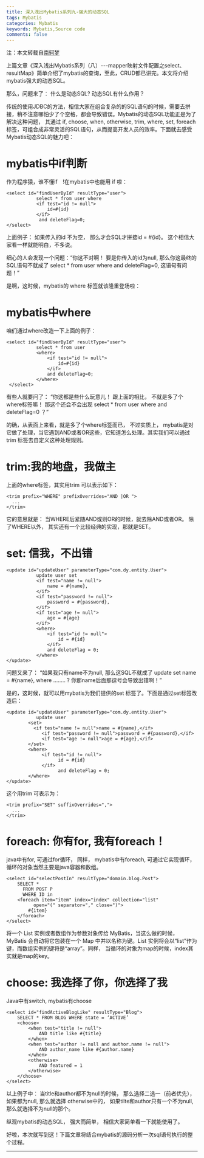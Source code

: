 ```yaml
---
title: 深入浅出Mybatis系列九-强大的动态SQL
tags: Mybatis
categories: Mybatis
keywords: Mybatis,Source code
comments: false
---
```

注：本文转载自[南轲梦](https://www.cnblogs.com/dongying/p/4092662.html)

上篇文章《深入浅出Mybatis系列（八）---mapper映射文件配置之select、resultMap》简单介绍了mybatis的查询，至此，CRUD都已讲完。本文将介绍mybatis强大的动态SQL。

那么，问题来了： 什么是动态SQL? 动态SQL有什么作用？

传统的使用JDBC的方法，相信大家在组合复杂的的SQL语句的时候，需要去拼接，稍不注意哪怕少了个空格，都会导致错误。Mybatis的动态SQL功能正是为了解决这种问题， 其通过 if, choose, when, otherwise, trim, where, set, foreach标签，可组合成非常灵活的SQL语句，从而提高开发人员的效率。下面就去感受Mybatis动态SQL的魅力吧：

# mybatis中if判断
作为程序猿，谁不懂if　!在mybatis中也能用 if 啦：
```
<select id="findUserById" resultType="user">
           select * from user where 
           <if test="id != null">
               id=#{id}
           </if>
            and deleteFlag=0;
</select>
```

上面例子： 如果传入的id 不为空， 那么才会SQL才拼接id = #{id}。 这个相信大家看一样就能明白，不多说。

细心的人会发现一个问题：“你这不对啊！ 要是你传入的id为null,  那么你这最终的SQL语句不就成了 select * from user where and deleteFlag=0,  这语句有问题！”

是啊，这时候，mybatis的 where 标签就该隆重登场啦：

# mybatis中where
咱们通过where改造一下上面的例子：
```
<select id="findUserById" resultType="user">
           select * from user 
           <where>
               <if test="id != null">
                   id=#{id}
               </if>
               and deleteFlag=0;
           </where>
 </select>
```

有些人就要问了： “你这都是些什么玩意儿！ 跟上面的相比， 不就是多了个where标签嘛！ 那这个还会不会出现  select * from user where and deleteFlag=0 ？”

的确，从表面上来看，就是多了个where标签而已， 不过实质上， mybatis是对它做了处理，当它遇到AND或者OR这些，它知道怎么处理。其实我们可以通过 trim 标签去自定义这种处理规则。

# trim:我的地盘，我做主
上面的where标签，其实用trim 可以表示如下：
```
<trim prefix="WHERE" prefixOverrides="AND |OR ">
  ... 
</trim>
```
它的意思就是： 当WHERE后紧随AND或则OR的时候，就去除AND或者OR。 除了WHERE以外， 其实还有一个比较经典的实现，那就是SET。

# set: 信我，不出错
```
<update id="updateUser" parameterType="com.dy.entity.User">
           update user set 
           <if test="name != null">
               name = #{name},
           </if> 
           <if test="password != null">
               password = #{password},
           </if> 
           <if test="age != null">
               age = #{age}
           </if> 
           <where>
               <if test="id != null">
                   id = #{id}
               </if>
               and deleteFlag = 0;
           </where>
</update>
```
问题又来了： “如果我只有name不为null,  那么这SQL不就成了 update set name = #{name}, where ........ ?  你那name后面那逗号会导致出错啊！”

是的，这时候，就可以用mybatis为我们提供的set 标签了。下面是通过set标签改造后：
```
<update id="updateUser" parameterType="com.dy.entity.User">
           update user
        <set>
          <if test="name != null">name = #{name},</if> 
             <if test="password != null">password = #{password},</if> 
             <if test="age != null">age = #{age},</if> 
        </set>
        <where>
             <if test="id != null">
                   id = #{id}
             </if>
             	   and deleteFlag = 0;
        </where>
</update>
```

这个用trim 可表示为：
```
<trim prefix="SET" suffixOverrides=",">
  ...
</trim>
```

# foreach:  你有for, 我有foreach！
java中有for, 可通过for循环， 同样， mybatis中有foreach, 可通过它实现循环，循环的对象当然主要是java容器和数组。
```
<select id="selectPostIn" resultType="domain.blog.Post">
	SELECT *
	  FROM POST P
	  WHERE ID in
	<foreach item="item" index="index" collection="list"
	      open="(" separator="," close=")">
		#{item}
	</foreach>
</select>
```
将一个 List 实例或者数组作为参数对象传给 MyBatis，当这么做的时候，MyBatis 会自动将它包装在一个 Map 中并以名称为键。List 实例将会以“list”作为键，而数组实例的键将是“array”。同样， 当循环的对象为map的时候，index其实就是map的key。

# choose: 我选择了你，你选择了我
Java中有switch,  mybatis有choose
```
<select id="findActiveBlogLike" resultType="Blog">
	SELECT * FROM BLOG WHERE state = ‘ACTIVE’
	<choose>
	    <when test="title != null">
	        AND title like #{title}
	    </when>
	    <when test="author != null and author.name != null">
	        AND author_name like #{author.name}
	    </when>
	    <otherwise>
	        AND featured = 1
	    </otherwise>
	</choose>
</select>
```

以上例子中： 当title和author都不为null的时候， 那么选择二选一（前者优先）， 如果都为null, 那么就选择 otherwise中的， 如果tilte和author只有一个不为null, 那么就选择不为null的那个。

纵观mybatis的动态SQL， 强大而简单， 相信大家简单看一下就能使用了。

好啦，本次就写到这！下篇文章将结合mybatis的源码分析一次sql语句执行的整个过程。


---

